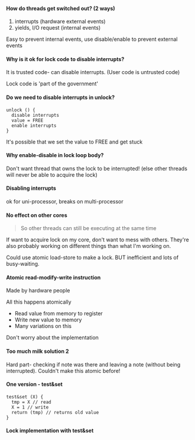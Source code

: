 #### How do threads get switched out? (2 ways)
1. interrupts (hardware external events)
2. yields, I/O request (internal events)

Easy to prevent internal events, use disable/enable to prevent external events

#### Why is it ok for lock code to disable interrupts?

It is trusted code- can disable interrupts. (User code is untrusted code)

Lock code is 'part of the government'

#### Do we need to disable interrupts in unlock?

```
unlock () {
  disable interrupts
  value = FREE
  enable interrupts
}
```

It's possible that we set the value to FREE and get stuck

#### Why enable-disable in lock loop body?

Don't want thread that owns the lock to be interrupted! (else other threads will never be able to acquire the lock)

#### Disabling interrupts

ok for uni-processor, breaks on multi-processor

#### No effect on other cores 
> So other threads can still be executing at the same time

If want to acquire lock on my core, don't want to mess with others. They're also probably working on different things than what I'm working on.

Could use atomic load-store to make a lock. BUT inefficient and lots of busy-waiting.

#### Atomic read-modify-write instruction
Made by hardware people

All this happens atomically
* Read value from memory to register
* Write new value to memory
* Many variations on this

Don't worry about the implementation

#### Too much milk solution 2

Hard part- checking if note was there and leaving a note (without being interrupted). Couldn't make this atomic before!

#### One version - test&set

```
test&set (X) {
  tmp = X // read
  X = 1 // write
  return (tmp) // returns old value
}
```

#### Lock implementation with test&set




